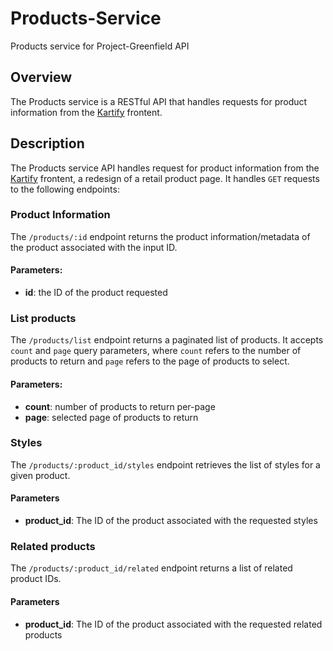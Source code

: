 # Products-Service
Products service for Project-Greenfield API

## Overview
The Products service is a RESTful API that handles requests for product information from the [Kartify](https://github.com/Kartify-Team/Kartify) frontent.

## Description
The Products service API handles request for product information from the [Kartify](https://github.com/Kartify-Team/Kartify) frontent, a redesign of a retail product page. It handles `GET` requests to the following endpoints:

### Product Information
The `/products/:id` endpoint returns the product information/metadata of the product associated with the input ID.

#### Parameters:
* **id**: the ID of the product requested

### List products

The `/products/list` endpoint returns a paginated list of products. It accepts `count` and `page` query parameters, where `count` refers to the number of products to return and `page` refers to the page of products to select.

#### Parameters:
* **count**: number of products to return per-page
* **page**: selected page of products to return

### Styles

The `/products/:product_id/styles` endpoint retrieves the list of styles for a given product.

#### Parameters
* **product_id**: The ID of the product associated with the requested styles

### Related products
The `/products/:product_id/related` endpoint returns a list of related product IDs.

#### Parameters
* **product_id**: The ID of the product associated with the requested related products

